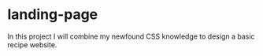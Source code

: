 # landing-page
In this project I will combine my newfound CSS knowledge to design a basic recipe website.
